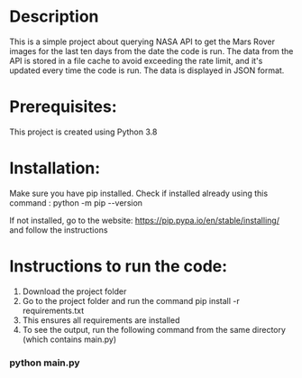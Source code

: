 # Description

This is a simple project about querying NASA API to get the Mars Rover images for the last ten days from the date the code is run. The data from the API is stored in a file cache to avoid exceeding the rate limit, and it's updated every time the code is run. The data is displayed in JSON format.

# Prerequisites:

This project is created using Python 3.8

# Installation: 

Make sure you have pip installed. Check if installed already using this command : python -m pip --version

If not installed, go to the website: https://pip.pypa.io/en/stable/installing/ and follow the instructions

# Instructions to run the code:

1. Download the project folder
2. Go to the project folder and run the command pip install -r requirements.txt
3. This ensures all requirements are installed
4. To see the output, run the following command from the same directory (which contains main.py)
   
### python main.py



